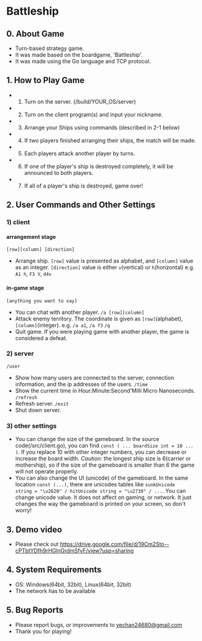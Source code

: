 # Battleship

## 0. About Game
- Turn-based strategy game.
- It was made based on the boardgame, 'Battleship'.
- It was made using the Go language and TCP protocol.

## 1. How to Play Game
- 1) Turn on the server. (/build/YOUR_OS/server)
- 2) Turn on the client program(s) and input your nickname.
- 3) Arrange your Ships using commands (described in 2-1 below)
- 4) If two players finished arranging their ships, the match will be made.
- 5) Each players attack another player by turns.
- 6) If one of the player's ship is destroyed completely, it will be announced to both players.
- 7) If all of a player's ship is destroyed, game over!

## 2. User Commands and Other Settings
### 1) client
#### arrangement stage
`[row][column] [direction]`
- Arrange ship. `[row]` value is presented as alphabet, and `[column]` value as an integer. `[direction]` value is either `v`(vertical) or `h`(horizontal)  e.g. `A1 h`, `F3 V`, `d4v`
#### in-game stage
`[anything you want to say]`
- You can chat with another player.
`/a [row][column]`
- Attack enemy territory. The coordinate is given as `[row]`(alphabet), `[column]`(integer). e.g. `/a a1`, `/a f3`
`/q`
- Quit game. If you were playing game with another player, the game is considered a defeat.

### 2) server
`/user`
- Show how many users are connected to the server, connection information, and the ip addresses of the users.
`/time`
- Show the current time in Hour:Minute:Second'Milli Micro Nanoseconds.
`/refresh`
- Refresh server.
`/exit`
- Shut down server.

### 3) other settings
- You can change the size of the gameboard. In the source code(/src/client.go), you can find `const ( ... boardSize int = 10 ... )`. If you replace 10 with other integer numbers, you can decrease or increase the board width. *Caution*: the longest ship size is 6(carrier or mothership), so if the size of the gameboard is smaller than 6 the game will not operate properly.
- You can also change the UI (unicode) of the gameboard. In the same location `const (...)`, there are unicodes tables like `sunkUnicode    string = "\u2620" / hitUnicode string = "\u2739" / ...`. You can change unicode value. It does not affect on gaming, or network. It just changes the way the gameboard is printed on your screen, so don't worry!

## 3. Demo video
- Please check out https://drive.google.com/file/d/19Cm2Sto--cPTbtYDfh9rHGlnGrdmSfyF/view?usp=sharing

## 4. System Requirements
- OS: Windows(64bit, 32bit), Linux(64bit, 32bit)
- The network has to be available

## 5. Bug Reports
- Please report bugs, or improvements to yechan24680@gmail.com
- Thank you for playing!
